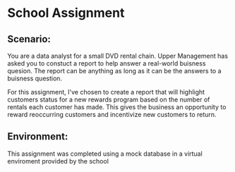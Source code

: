 # School Assignment
<h2>Scenario:</h2>
You are a data analyst for a small DVD rental chain. Upper Management has asked you to constuct a report to help answer a real-world buisness quesion. The report can be anything as long as it can be the answers to a buisness question.

For this assignment, I've chosen to create a report that will highlight customers status for a new rewards program based on the number of rentals each customer has made. This gives the business an opportunity to reward reoccurring customers and incentivize new customers to return.

<h2>Environment:</h2>
This assignment was completed using a mock database in a virtual enviroment provided by the school
